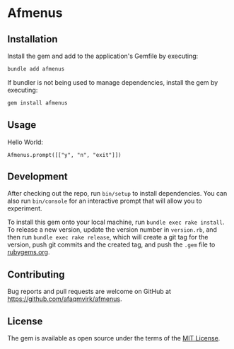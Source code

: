 # Afmenus

## Installation

Install the gem and add to the application's Gemfile by executing:

```bash
bundle add afmenus
```

If bundler is not being used to manage dependencies, install the gem by executing:

```bash
gem install afmenus
```

## Usage

Hello World:

```
Afmenus.prompt([["y", "n", "exit"]])
```

## Development

After checking out the repo, run `bin/setup` to install dependencies. You can also run `bin/console` for an interactive prompt that will allow you to experiment.

To install this gem onto your local machine, run `bundle exec rake install`. To release a new version, update the version number in `version.rb`, and then run `bundle exec rake release`, which will create a git tag for the version, push git commits and the created tag, and push the `.gem` file to [rubygems.org](https://rubygems.org).

## Contributing

Bug reports and pull requests are welcome on GitHub at https://github.com/afaqmvirk/afmenus.

## License

The gem is available as open source under the terms of the [MIT License](https://opensource.org/licenses/MIT).
